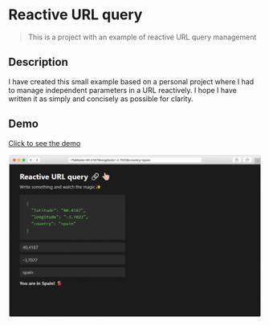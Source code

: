 # Reactive URL query

> This is a project with an example of reactive URL query management

## Description

I have created this small example based on a personal project where I had to manage independent parameters in a URL reactively. I hope I have written it as simply and concisely as possible for clarity.

## Demo

[Click to see the demo]()

![Mock](./mock.png)
